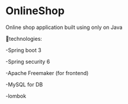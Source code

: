 # OnlineShop
Online shop application built using only on Java

👾technologies: 

-Spring boot 3 

-Spring security 6

-Apache Freemaker (for frontend)

-MySQL for DB

-lombok
